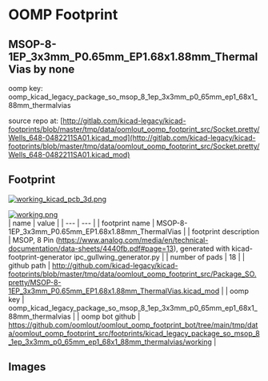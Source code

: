 # OOMP Footprint  
## MSOP-8-1EP_3x3mm_P0.65mm_EP1.68x1.88mm_ThermalVias  by none  
  
oomp key: oomp_kicad_legacy_package_so_msop_8_1ep_3x3mm_p0_65mm_ep1_68x1_88mm_thermalvias  
  
source repo at: [http://gitlab.com/kicad-legacy/kicad-footprints/blob/master/tmp/data/oomlout_oomp_footprint_src/Socket.pretty/Wells_648-0482211SA01.kicad_mod](http://gitlab.com/kicad-legacy/kicad-footprints/blob/master/tmp/data/oomlout_oomp_footprint_src/Socket.pretty/Wells_648-0482211SA01.kicad_mod)  
## Footprint  
  
[![working_kicad_pcb_3d.png](working_kicad_pcb_3d_600.png)](working_kicad_pcb_3d.png)  
  
[![working.png](working_600.png)](working.png)  
| name | value | 
| --- | --- | 
| footprint name | MSOP-8-1EP_3x3mm_P0.65mm_EP1.68x1.88mm_ThermalVias | 
| footprint description | MSOP, 8 Pin (https://www.analog.com/media/en/technical-documentation/data-sheets/4440fb.pdf#page=13), generated with kicad-footprint-generator ipc_gullwing_generator.py | 
| number of pads | 18 | 
| github path | http://github.com/kicad-legacy/kicad-footprints/blob/master/tmp/data/oomlout_oomp_footprint_src/Package_SO.pretty/MSOP-8-1EP_3x3mm_P0.65mm_EP1.68x1.88mm_ThermalVias.kicad_mod | 
| oomp key | oomp_kicad_legacy_package_so_msop_8_1ep_3x3mm_p0_65mm_ep1_68x1_88mm_thermalvias | 
| oomp bot github | https://github.com/oomlout/oomlout_oomp_footprint_bot/tree/main/tmp/data/oomlout_oomp_footprint_src/footprints/kicad_legacy_package_so_msop_8_1ep_3x3mm_p0_65mm_ep1_68x1_88mm_thermalvias/working | 
## Images  
